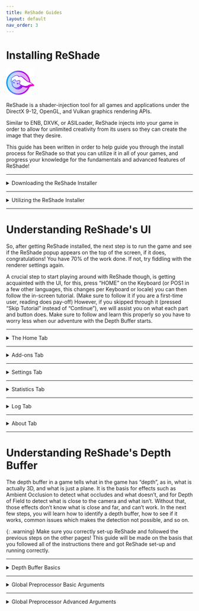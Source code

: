 ```yaml
---
title: ReShade Guides
layout: default
nav_order: 3
---
```


# Installing ReShade

<div>
<img style="max-width: 15%; display: block; padding-block: 0rem" src="./images/installing_reshade/rs_gradiant.png"/>
</div>

ReShade is a shader-injection tool for all games and applications under the DirectX 9-12, OpenGL, and Vulkan graphics rendering APIs.

Similar to ENB, DXVK, or ASILoader, ReShade injects into your game in order to allow for unlimited creativity from its users so they can create the image that they desire.

This guide has been written in order to help guide you through the install process for ReShade so that you can utilize it in all of your games, and progress your knowledge for the fundamentals and advanced features of ReShade!

------

<details markdown="block">
<summary>Downloading the ReShade Installer</summary>

To start, download the latest version of ReShade by navigating to the [homepage for ReShade](https://reshade.me/#download).<br>Once there, you need to scroll all the way down to the latest available versions to download.<br>There will be two builds of ReShade that are avaliable for the latest install of ReShade.

{: .warning}
Do not download ReShade Installers or DLLs from unofficial sources outside of the official ReShade website: [https://reshade.me](https://reshade.me)<br>Downloading and utilizing unofficial binaries can lead to various issues, including viruses.<br>**Be Cautious!**

<div class="figure">
<img style="max-width: 100%; display: block; padding-block: 1rem" src="./images/installing_reshade/rs_scroll.gif"/>
</div>

Once you are at the bottom of the site, you will be presented with two variations of the ReShade Installer.

There are large differences between these builds, and it is very important to understand what each build has to offer.

------

### Standard ReShade Build (Download ReShade x.x.x)

<div class="figure">
<img style="max-width: 100%; display: block; padding-block: 1rem" src="./images/installing_reshade/rs_standard_button.png"/>
</div>

The first build option for you to choose is ReShade's standard build. 

This build is specificially to be used in games that endorse online play and have implemented anti-cheat or anti-tamper systems. These security measures, prevalent in many MMO and modern FPS games, help maintain an even playing field by preventing it's players from cheating. Some game developers have even created sophisticated driver-level anti-cheat systems to deploy in popular games.The Standard Build of ReShade is suited for gamers who frequent multiplayer games or games fortified with such security measures. 

Some online games, including Dead by Daylight, PlayerUnknown's Battlegrounds, and Apex Legends, permit this build of ReShade to inject while having an anti-cheat system - this is due to ReShade cutting access to the add-ons, when an online connection in the game is present. 

This add-on functionality is what powers depth-based shaders like iMMERSE MXAO, iMMERSE Pro RTGI, and CinematicDOF - and without the add-on functionality, these shaders do not work properly.

Although this provides a secure gaming experience, it can easily restrict the capabilities of shaders and hamper the full extent of users attainable visual enhancements.

------

### Full Add-On Support ReShade Build (Download ReShade x.x.x with full add-on support)

<div class="figure">
<img style="max-width: 100%; display: block; padding-block: 1rem" src="./images/installing_reshade/rs_addon_button.png"/>
</div>

The second build option for you to choose is ReShade's full add-on support version. 

This build was designed primarily for single player games or games that don't use anti-cheat mechanisms. 

While it can be used in older games with less robust anti-cheats (for example: older Valve games using VAC or older idTech shooters using PunkBuster), you can still be putting yourself at risk of a ban. Therefore, we advise users to **be careful** and only inject this version in known games that do not list bans for ReShade or other graphics injections.

The largest difference in this version is the ability to use ReShade's add-on features. This version allows for ReShade users to utilize Add-ons (outside of Generic Depth) developed by community members. This version also allows you to utilize these Add-ons within a game that has a network connection. 

Add-ons are ReShade extensions that developers can code to maximize ReShade's potential. For reference, they can detect buffers in different ways or utilize various effects that tie deeply into your game. Addons other than Generic Depth are allowed in this version, but not the standard build of ReShade.

{: .warning }
The majority of the effects and add-ons are harmless, but if you deliberately use them for unfair advantages in games, you should expect a ban. There won't be any right to appeal since this is a clear violation - as ReShade modifies the game during runtime.

</details>

------

<details markdown="block">
<summary>Utilizing the ReShade Installer</summary>

Once launched, the installer will prompt you to select a game or application that you want to inject ReShade to. It's recommended to explore the additional options offered by the installer!
<div class="figure">
<img style="max-width: 100%; display: block; padding-block: 1rem" src="./images/installing_reshade/rs_game_list.png"/>
</div>
Beneath the game selection box, you'll notice a search bar and a "Browse..." button. These features allow you to locate the game's executable directly. Clicking on "Browse..." opens the File Explorer, where you can pick the exact executable file for your game. Keep in mind that Desktop shortcuts are not the same as the game's executable file.
<div class="figure">
<img style="max-width: 100%; display: block; padding-block: 1rem" src="./images/installing_reshade/rs_browse.png"/>
</div>
This method is particularly helpful if you're installing ReShade to a game downloaded from platforms like itch.io, older games without setup processes, or emulators such as DOSBox or Dolphin.

Once your game is selected properly, click the button labeled "Next..."

------

<details markdown="block">
<summary>Selecting the Rendering API in the ReShade Installer</summary>

Upon clicking next, you will be greeted with a new page that hosts a selection of renderer names. This part is very important in the install process as you will need to pick the correct one.

Below is general information in order to take a best guess - however, we recommend using websites like Steam and PCGamingWiki in order to search for your title and make the appropriate selection.

{: .important }
Please remember, if you choose the wrong rendering API, ReShade will not inject properly!


<div>
<img style="max-width: 50%; display: block; padding-block: 1rem" src="./images/installing_reshade/rs_dx9.png"/>
</div>
DirectX 9 was widely used from early 2005 to late 2012. Most modern titles will opt to use newer DirectX versions or other rendering APIs. However, some games can also use DirectX 9 as a legacy or fallback renderer.


------
<div>
<img style="max-width: 50%; display: block; padding-block: 1rem" src="./images/installing_reshade/rs_dx10_11_12.png"/>
</div>
DirectX 10 to DirectX 12 is widely used for most industry-standard engines, such as Unity or Unreal Engine, and modern AAA games. When in doubt, select this option, as it should work. If not, the rendering API of the game will be one of the latter options. It is very rare for a game post-2012 to not utilize one of the renderers below.


------
<div>
<img style="max-width: 50%; display: block; padding-block: 1rem" src="./images/installing_reshade/rs_ogl.png"/>
</div>
OpenGL is still used today; especially to a few game engines (Like Unity and Godot), applications (Such as emulators, video players) and a few old games, especially old idTech / id Software titles (Quake Series, DOOM, sourceports of games, a few tools), if DirectX didn’t work and the title doesn’t use any “legacy” rendering options (Such as Direct3D, Glide or anything pre-2000), this is the renderer you want.


------
<div>
<img style="max-width: 30%; display: block; padding-block: 1rem" src="./images/installing_reshade/rs_vk.png"/>
</div>
Vulkan is used as the main renderer for modern emulators (such as PS3, Switch, Xbox 360), and any recently released Bethesda / idSoftware titles (DOOM Eternal, DOOM 2016, Wolfenstein series.) Vulkan will be mandatory if used on Linux (via Wine) or with similar interfaces such as Steam’s Proton.

{: .important }
Installing ReShade using the Vulkan rendering API will require the ReShade installer to prompt the user for admin rights. This is due to the ReShade Installer needing to create a few files in the “ProgramData” folder of the PC and changes a few values in the registry. If you deny admin rights to the ReShade installer, installing ReShade for Vulkan will not work properly!

</details>

------

<details markdown="block">
<summary>Installing Presets with the ReShade Installer</summary>

Installing presets has been made miles easier with the ReShade installer! No longer will you have to worry about finding the specific shaders that are used in presets. When selecting the preset file in the ReShade installer under the preset install section, the ReShade installer will automatically select the proper shaders and repos that you need for it to work properly! Please keep in mind that this method will not work properly for your preset if the preset requires unique shaders and textures that come with the preset archive!
<div class="figure">
<img style="max-width: 100%; display: block; padding-block: 1rem" src="./images/installing_reshade/rs_preset.png"/>
</div>
In order to select the preset you want to install with ReShade, simply click the "Browse..." button on the bottom right hand corner of the ReShade installer.
<div class="figure">
<img style="max-width: 100%; display: block; padding-block: 1rem" src="./images/installing_reshade/rs_preset_browse.png"/>
</div>

{: .note }
ReShade presets will be in the form of {PresetName}.ini files.

</details>

------

<details markdown="block">
<summary>Installing Shaders with the ReShade Installer</summary>

Shaders are what makes ReShade so valuable to it's users. They're the effects that you can toggle on and configure to get the specific look you want per game!

That being said, finding shader collections can be difficult, as each Shader Developer has their own methods of storing and updating shaders - however, the ReShade installer has made this much easier for users wanting to utilize shaders made by Shader Developers. 

If you installed a preset, there will already be marks set in this portion of the installer - if not, it should be blank other than "Standard Effects."
<div class="figure">
<img style="max-width: 100%; display: block; padding-block: 1rem" src="./images/installing_reshade/rs_shader.png"/>
</div>

Each repository has two options for the user to select:
On the left hand side of the shader install portion of the ReShade installer window, you will notice a square tick, and a check tick. These two have different meanings. A square tick means that you are selectively installing the shaders from that repository, while a check tick means that you are getting all the shaders in the whole repository.

If you want to know more about the developer of each shader repository, you can also click the blue highlighted text where the repository name and author's name is, and it will open a page in your browser to their repository! Generally shader repositories have more information to each shader, and descriptions that might be valuable to a user.

Once you have the shaders selected that you want, simply click "Next"
<div class="figure">
<img style="max-width: 100%; display: block; padding-block: 1rem" src="./images/installing_reshade//rs_shader_select.png"/>
</div>
If you have selected the square tick for any shader repositories, you will be greeted with a "Select {shader repository name} files to install screen. Simply select the shaders that you want from that repository and click next!

</details>

------

<details markdown="block">
<summary>Finishing Up the Installation Process</summary>

When you are completely done with installing ReShade through the ReShade installer, you will be greeted with a screen saying that ReShade has installed successfully. Simply click "Finish" and launch your game!
<div class="figure">
<img style="max-width: 100%; display: block; padding-block: 1rem" src="./images/installing_reshade/rs_complete.png"/>
</div>


If you've done everything properly, ReShade will present a banner in game:
<div class="figure">
<img style="max-width: 100%; display: block; padding-block: 1rem" src="./images/installing_reshade/rs_game_banner.png"/>
</div>
</details>
</details>

------

# Understanding ReShade's UI

So, after getting ReShade installed, the next step is to run the game and see if the ReShade popup appears on the top of the screen, if it does, congratulations! You have 70% of the work done. If not, try fiddling with the renderer settings again. 

A crucial step to start playing around with ReShade though, is getting acquainted with the UI, for this, press “HOME” on the Keyboard (or POS1 in a few other languages, this changes per Keyboard or locale) you can then follow the in-screen tutorial. (Make sure to follow it if you are a first-time user, reading does pay-off) However, if you skipped through it (pressed “Skip Tutorial” instead of “Continue”), we will assist you on what each part and button does. Make sure to follow and learn this properly so you have to worry less when our adventure with the Depth Buffer starts.

------

<details markdown="block">
<summary>The Home Tab</summary>

The Home tab of ReShade is a critical section that houses many benifitial configuration items for the end user to discover.

<details markdown="block">
<summary>Current Preset</summary>

<div>
<img src="./images/understanding_reshade_ui/rsui_preset.png"/>
</div>
The highlighted portion in the image above shows what preset is currently active within ReShade. Presets are saved in the game directory by default, and the default name for them is always ReShadePreset.ini, you can create a new one by clicking on the “+” button, save it by clicking on the Diskette-icon button and switch between them using the arrow buttons. ReShade tries to automatically detect which ini is a Preset, so you won’t have problems with ReShade picking up the wrong ini as a preset.

</details>

------

<details markdown="block">
<summary>Effect List</summary>

<div>
<img src="./images/understanding_reshade_ui/rsui_effectlist.png"/>
</div>
The highlighted portion in the image above shows the effect list within ReShade's "Home" tab. This portion of the "Home" tab is where all of your installed shaders live within the ReShade UI. Your list may be bigger or smaller depending on the effects the preset you downloaded uses, or the effect packs you installed back at the ReShade setup.

</details>

------

<details markdown="block">
<summary>Global Pre-processor Definitions</summary>

<div>
<img src="./images/understanding_reshade_ui/rsui_globalpreprocessors.png"/>
</div>
The highlighted portion ion the image above shows the "Edit Global Preprocessor Definitions" button within the ReShade "Home" tab. Pre-Processor definitions are “flags” or toggles which define how an effect should behave before it gets loaded. It's often used to change various shader behaviors or compatibility. This is important. Once you click it, it should open a small window:
<div>
<img src="./images/understanding_reshade_ui/rsui_globalpreprocessors_window.png"/>
</div>
The first tab shows which defines are “Global”, which means that they will get applied to every preset. By default, ReShade leaves those configured to its own effects, but you might add, edit or remove by clicking on the “Plus” and “Minus” signs. Make sure to always know the name of the pre-processor definition you need to change, and its min and max values. Shaders usually have those in comments. So, you will need to open the FX files with a advanced text editor to help with reading (Such as Notepad++).
<div>
<img src="./images/understanding_reshade_ui/rsui_globalpreprocessors_current_preset.png"/>
</div>
The second tab shows which defines are valid for the “Current Preset”, which means they will change or reset to what is the shader’s default or the Global value for them when the preset is changed. This is useful if different presets use different pre-load values.

{: .note}
With a default ReShade preset, this tab will be blank

</details>

------

<details markdown="block">
<summary>Effect Parameters</summary>
 
<div>
<img src="./images/understanding_reshade_ui/rsui_effect_params.png"/>
</div>
The image above shows you the location of shader's effect parameters. When you enable a shader within ReShade, its options and parameters will appear there. Changes made here are changed in real-time, so you can always have the window a bit to the side to see what exactly is being altered on the image.

</details>

----------------

<details markdown="block">
<summary>Reload Button</summary>

<div>
<img src="./images/understanding_reshade_ui/rsui_reload.png"/>
</div>
This button, highlighted within the image above, forces ReShade to re-read the files on the Shaders and Textures folder, and add / include newly installed effects there, without having to quit and open the game again. This is also useful to see changes made to the shader code while programming.

</details>

----------------

<details markdown="block">
<summary>Performance Mode</summary>

<div>
<img src="./images/understanding_reshade_ui/rsui_performance_mode.png"/>
</div>
This setting, highlighted within the image shown above, optimizes the compilation functions and how ReShade runs in the memory, making it less impactful on performance. Note that this will prevent edits to be made on the shaders and that some effects might not work well with it. In this case, you should always let the shader author know if there are any issues with the Performance Mode.

</details>
</details>

------

<details markdown="block">
<summary>Add-ons Tab</summary>

<div>
<img src="./images/understanding_reshade_ui/rsui_addons_tab.png"/>
</div>
This tab, highlighted in the image above, controls how each installed ReShade “Addon” works, by default, only “Generic Depth” is installed. Which is responsible on getting the depth buffer and selecting the correct one, we’ll look deeper into it later, for now, just know that this exists and can be used to control how each ReShade extension behaves.

</details>

-----

<details markdown="block">
<summary>Settings Tab</summary>

<div>
<img src="./images/understanding_reshade_ui/rsui_settings_tab.png"/>
</div>
This tab, highlighted in the image above, controls various important ReShade options, such as where the directories for Shaders are, the keys to open the menu, change between effects, FPS meter options , window theme and etcetera. Make sure to read through them all and experiment to make yourself more comfortable with the UI.

</details>

-----

<details markdown="block">
<summary>Statistics Tab</summary>

<div>
<img src="./images/understanding_reshade_ui/rsui_stats_tab.png"/>
</div>
This tab, highlighted in the image above, shows performance metrics, what the effects are using, how much they are consuming, how they are looking on each pass, how they work… Usually, you won’t need to look there much unless you are developing or measuring a shader’s performance.

</details>

-----

<details markdown="block">
<summary>Log Tab</summary>

<div>
<img src="./images/understanding_reshade_ui/rsui_log_tab.png"/>
</div>
This tab, highlighted in the image above, shows ReShade’s “Log”, which writes how loading the shaders and ReShade itself went. If there are any errors or problems with a shader, they will be shown here, with YELLOW being a warning (incase an effect loaded, but certain functions and code could be better written or was changed during load), and RED being a error (Critical, prevented an effect from loading, usually followed by a description of the error), this is a very important tool for developers when they make their shaders, so if you see anything wrong, and you think a error or warning might be relevant, make sure to send them the resulting text, or sending the log file (all LOGs get saved on the game directory as ReShade.log, please note that the logs will be cleaned up once you leave and start the game again, so make sure to leave the game, send the log, and then send again to prevent loss of information).

</details>

-----


<details markdown="block">
<summary>About Tab</summary>

<div>
<img src="./images/understanding_reshade_ui/rsui_about_tab.png"/>
</div>
This tab, highlighted in the image above, shows the credits of who worked / works in the development of ReShade, licenses, other code it used for its development and such. Mostly a formality.

</details>

-----

# Understanding ReShade's Depth Buffer

The depth buffer in a game tells what in the game has “depth”, as in, what is actually 3D, and what is just a plane. It is the basis for effects such as Ambient Occlusion to detect what occludes and what doesn’t, and for Depth of Field to detect what is close to the camera and what isn’t. Without that, those effects don’t know what is close and far, and can’t work. In the next few steps, you will learn how to identify a depth buffer, how to see if it works, common issues which makes the detection not possible, and so on.

{: .warning}
Make sure you correctly set-up ReShade and followed the previous steps on the other pages! This guide will be made on the basis that you followed all of the instructions there and got ReShade set-up and running correctly.

------

<details markdown="block">
<summary>Depth Buffer Basics</summary>

First of all, what you need to do before anything is to know what each part and color of the Depth Buffer means, this will explain what each means, what to notice and what to do with each case.

{: .warning}
>BEFORE DOING ANYTHING THOUGH, GO TO YOUR GAME GRAPHICS SETTINGS, AND DISABLE THE FOLLOWING:
>
> * MSAA ANTIALIASING - (FXAA or TXAA is fine though, since it doesn’t erase the depth-buffer information by doing multiple samples)
> * SSAA ANTIALIASING

<div class="figure">
<img src="./images/understanding_reshade_depth_buffer/depth_buffer_reversed_example.png" width="850px"/>
</div>
If it looks like the image above, the shader has loaded and is working properly, but please notice that we’re not yet done, since there are still some details wrong about what has been shown above.

{: .important}
> If your shader looks like the images below, it has no data, and you should go back a few steps and read what you should disable, carefully.
> <div class="figure">
> <img src="./images/understanding_reshade_depth_buffer/depth_buffer_no_data_example.png" width="850px"/>
> </div>
> This is what the depth buffer shader looks like with no data.
> <div class="figure">
> <img src="./images/understanding_reshade_depth_buffer/depth_buffer_no_data_reversed_example.png" width="850px"/>
> </div>
This is what the shader looks like when it has no data, and is reversed.

</details>

------

<details markdown="block">
<summary>Global Preprocessor Basic Arguments</summary>

------

### RESHADE_DEPTH_INPUT_IS_REVERSED
Used when you can see the normals, but can’t see the depth image itself (The first result image should represent this perfectly), usually starts at 1 so set it to 0 to fix it, it can also be the other way around.

------

### RESHADE_DEPTH_INPUT_IS _UPSIDE_DOWN
As the name says, when the image shown by the DisplayDepth shader is upside down, setting it to 1 should fix the issue.

------

### RESHADE_DEPTH_INPUT_IS_LOGARITHMIC
Used when the depth buffer has lots of waves or “stripes”. Very FEW games actually do use this, so you rarely will have to switch or change that.

</details>

------

<details markdown="block">
<summary>Global Preprocessor Advanced Arguments</summary>
These more advanced options here will rarely need to be changed, but for old games or emulators, you might have to fiddle around with them.

Here is a generalized description of them.

------

### RESHADE_DEPTH_INPUT_X_SCALE | RESHADE_DEPTH_INPUT_Y_SCALE
Changes the depth buffer size (multiplier, so 1 = original size, 2 = double and so on) on the horizontal (X) and vertical (Y) axis.

------

### RESHADE_DEPTH_LINEARIZATION_FAR_PLANE
How far is the “infinite” defined in the depth buffer. Values can either be really low or really high, so you will have to experiment to see which fits best on your case.

------

### RESHADE_DEPTH_MULTIPLIER
Multiplies the far plane for easy visualization of really low or really high far plane values.

</details>
